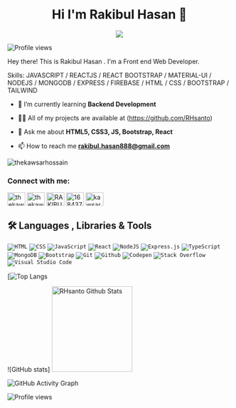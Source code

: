 <h1 align="center">Hi I'm Rakibul Hasan 👋 </h1>
<p align="center">
  <a href="https://github.com/RHsanto"><img src="https://readme-typing-svg.herokuapp.com/?lines=Self%20Taught%20Programmer;Front%20End%20Developer;1.5%2B%20years%20of%20coding%20experience;Always%20learning%20new%20things&center=true&width=380&height=45"></a>
</p>

![Profile views](https://gpvc.arturio.dev/RHsanto) 

Hey there! This is Rakibul Hasan . I'm a Front end Web Developer.

Skills:  JAVASCRIPT / REACTJS / REACT BOOTSTRAP / MATERIAL-UI / NODEJS / MONGODB / EXPRESS / FIREBASE / HTML / CSS / BOOTSTRAP / TAILWIND 
 

- 🌱 I’m currently learning **Backend Development**

- 👨‍💻 All of my projects are available at (https://github.com/RHsanto)

- 💬 Ask me about **HTML5, CSS3, JS, Bootstrap, React**

- 📫 How to reach me **rakibul.hasan888@gmail.com**
<p align="left"> <img src="https://komarev.com/ghpvc/?username=RHsanto&label=Profile%20views&color=0e75b6&style=flat" alt="thekawsarhossain" /> </p>

<h3 align="left">Connect with me:</h3>
<p align="left">
<a href="https://dev.to/thekawsarhossain" target="blank"><img align="center" src="https://cdn.jsdelivr.net/npm/simple-icons@3.0.1/icons/dev-dot-to.svg" alt="thekawsarhossain" height="30" width="40" /></a>
<a href="https://twitter.com/thekawsarh" target="blank"><img align="center" src="https://raw.githubusercontent.com/rahuldkjain/github-profile-readme-generator/master/src/images/icons/Social/twitter.svg" alt="thekawsarh" height="30" width="40" /></a>
<a href="https://www.linkedin.com/in/rakibul-hasan-santo" target="blank"><img align="center" src="https://raw.githubusercontent.com/rahuldkjain/github-profile-readme-generator/master/src/images/icons/Social/linked-in-alt.svg" alt="RAKIBUL" height="30" width="40" /></a>
<a href="https://stackoverflow.com/users/16844926/rakib-ul-hasan" target="blank"><img align="center" src="https://raw.githubusercontent.com/rahuldkjain/github-profile-readme-generator/master/src/images/icons/Social/stack-overflow.svg" alt="16843759" height="30" width="40" /></a>
<a href="https://www.facebook.com/RakibUlSanto20" target="blank"><img align="center" src="https://raw.githubusercontent.com/rahuldkjain/github-profile-readme-generator/master/src/images/icons/Social/facebook.svg" alt="kawsar.hossain318" height="30" width="40" /></a>

</p>

## 🛠️ Languages , Libraries & Tools

<p>
    <code href="#"><img alt="HTML" src="https://img.shields.io/badge/HTML%20-%23E34F26.svg?logo=html5&logoColor=white"></code>
    <code href="#"><img alt="CSS" src="https://img.shields.io/badge/CSS%20-%231572B6.svg?logo=css3&logoColor=white"></code>
    <code href="#"><img alt="JavaScript" src="https://img.shields.io/badge/JavaScript%20-%23F7DF1E.svg?logo=javascript&logoColor=black"></code>
    <code href="#"><img alt="React" src="https://img.shields.io/badge/React%20-%2320232a.svg?logo=react&logoColor=%2361DAFB"></code>
    <code href="#"><img alt="NodeJS" src="https://img.shields.io/badge/Node.js%20-%2343853D.svg?logo=node.js&logoColor=white"></code>
    <code href="#"><img alt="Express.js" src="https://img.shields.io/badge/Express.js%20-%23404d59.svg?logo=express&logoColor=white"></code>
    <code href="#"><img alt="TypeScript" src="https://img.shields.io/badge/TypeScript%20- %23007ACC.svg?logo=typescript&logoColor=white"></code>
    <code href="#"><img alt="MongoDB" src ="https://img.shields.io/badge/MongoDB-%234ea94b.svg?logo=mongodb&logoColor=white"></code>
    <code href="#"><img alt="Bootstrap" src="https://img.shields.io/badge/Bootstrap%20-%234D97FF.svg?logo=Bootstrap&logoColor=white"></code>
    <code href="#"><img alt="Git" src="https://img.shields.io/badge/Git%20-%23F05033.svg?logo=git&logoColor=white"></code>
    <code href="#"><img alt="Github" src="https://img.shields.io/badge/Github%20-%23F05033.svg?logo=github&logoColor=white"></code>
   <code href="#"><img alt="Codepen" src="https://img.shields.io/badge/Codepen-000000.svg?logo=codepen&logoColor=white"></code>
    <code href="#"><img alt="Stack Overflow" src="https://img.shields.io/badge/-Stack%20Overflow-FE7A16?logo=stack-overflow&logoColor=white"></code>
    <code href="#"><img alt="Visual Studio Code" src="https://img.shields.io/badge/Visual%20Studio%20Code-0078d7.svg?logo=visual-studio-code&logoColor=white"></code>
  
</p>



[![Top Langs](https://github-readme-stats.vercel.app/api/top-langs/?username=RHsanto)

![GitHub stats] <a href="https://github.com/RHsanto"><img alt="RHsanto Github Stats" src="https://github-readme-stats.vercel.app/api?username=RHsanto&show_icons" height="192px" width="60%"/></a>

![GitHub Activity Graph](https://activity-graph.herokuapp.com/graph?username=RHsanto)  

![Profile views](https://gpvc.arturio.dev/RHsanto)  
